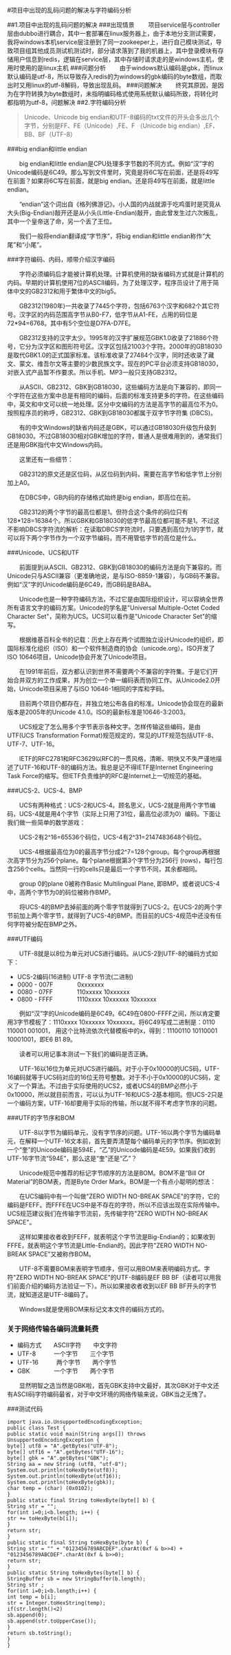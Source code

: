 #项目中出现的乱码问题的解决与字符编码分析

##1.项目中出现的乱码问题的解决
###出现情景
&emsp;&emsp;项目service层与controller层由dubbo进行耦合，其中一套部署在linux服务器上，由于本地分支测试需要，我将windows本机service层注册到了同一zookeeper上，进行自己模块测试，导致项目组其他成员测试机测试时，部分请求落到了我的机器上，其中登录模块有存储用户信息到redis，逻辑在service层，其中存储时请求走的是windows主机，使用时使用的是linux主机
###问题分析
&emsp;&emsp;由于windows默认编码是gbk，而linux默认编码是utf-8，所以导致存入redis的为windows的gbk编码的byte数组，而取出时又用linux的utf-8解码，导致出现乱码。
###问题解决
&emsp;&emsp;终究其原因，是因为在字符转换为byte数组时，未指明编码格式使用系统默认编码所致，将转化时都指明为utf-8，问题解决
##2.字符编码分析

> Unicode、Unicode big endian和UTF-8编码的txt文件的开头会多出几个字节，分别是FF、FE（Unicode）,FE、F  （Unicode big endian）,EF、BB、BF（UTF-8）

###big endian和little endian

&emsp;&emsp;big endian和little endian是CPU处理多字节数的不同方式。例如“汉”字的Unicode编码是6C49。那么写到文件里时，究竟是将6C写在前面，还是将49写在前面？如果将6C写在前面，就是big endian。还是将49写在前面，就是little endian。

&emsp;&emsp;“endian”这个词出自《格列佛游记》。小人国的内战就源于吃鸡蛋时是究竟从大头(Big-Endian)敲开还是从小头(Little-Endian)敲开，由此曾发生过六次叛乱，其中一个皇帝送了命，另一个丢了王位。

&emsp;&emsp;我们一般将endian翻译成“字节序”，将big endian和little endian称作“大尾”和“小尾”。

###字符编码、内码，顺带介绍汉字编码

&emsp;&emsp;字符必须编码后才能被计算机处理。计算机使用的缺省编码方式就是计算机的内码。早期的计算机使用7位的ASCII编码，为了处理汉字，程序员设计了用于简体中文的GB2312和用于繁体中文的big5。

&emsp;&emsp;GB2312(1980年)一共收录了7445个字符，包括6763个汉字和682个其它符号。汉字区的内码范围高字节从B0-F7，低字节从A1-FE，占用的码位是72*94=6768。其中有5个空位是D7FA-D7FE。

&emsp;&emsp;GB2312支持的汉字太少。1995年的汉字扩展规范GBK1.0收录了21886个符号，它分为汉字区和图形符号区。汉字区包括21003个字符。2000年的GB18030是取代GBK1.0的正式国家标准。该标准收录了27484个汉字，同时还收录了藏文、蒙文、维吾尔文等主要的少数民族文字。现在的PC平台必须支持GB18030，对嵌入式产品暂不作要求。所以手机、MP3一般只支持GB2312。

&emsp;&emsp;从ASCII、GB2312、GBK到GB18030，这些编码方法是向下兼容的，即同一个字符在这些方案中总是有相同的编码，后面的标准支持更多的字符。在这些编码中，英文和中文可以统一地处理。区分中文编码的方法是高字节的最高位不为0。按照程序员的称呼，GB2312、GBK到GB18030都属于双字节字符集 (DBCS)。

&emsp;&emsp;有的中文Windows的缺省内码还是GBK，可以通过GB18030升级包升级到GB18030。不过GB18030相对GBK增加的字符，普通人是很难用到的，通常我们还是用GBK指代中文Windows内码。

&emsp;&emsp;这里还有一些细节：

&emsp;&emsp;GB2312的原文还是区位码，从区位码到内码，需要在高字节和低字节上分别加上A0。

&emsp;&emsp;在DBCS中，GB内码的存储格式始终是big endian，即高位在前。

&emsp;&emsp;GB2312的两个字节的最高位都是1。但符合这个条件的码位只有128*128=16384个。所以GBK和GB18030的低字节最高位都可能不是1。不过这不影响DBCS字符流的解析：在读取DBCS字符流时，只要遇到高位为1的字节，就可以将下两个字节作为一个双字节编码，而不用管低字节的高位是什么。


###Unicode、UCS和UTF

&emsp;&emsp;前面提到从ASCII、GB2312、GBK到GB18030的编码方法是向下兼容的。而Unicode只与ASCII兼容（更准确地说，是与ISO-8859-1兼容），与GB码不兼容。例如“汉”字的Unicode编码是6C49，而GB码是BABA。

&emsp;&emsp;Unicode也是一种字符编码方法，不过它是由国际组织设计，可以容纳全世界所有语言文字的编码方案。Unicode的学名是"Universal Multiple-Octet Coded Character Set"，简称为UCS。UCS可以看作是"Unicode Character Set"的缩写。

&emsp;&emsp;根据维基百科全书的记载：历史上存在两个试图独立设计Unicode的组织，即国际标准化组织（ISO）和一个软件制造商的协会（unicode.org）。ISO开发了ISO 10646项目，Unicode协会开发了Unicode项目。

&emsp;&emsp;在1991年前后，双方都认识到世界不需要两个不兼容的字符集。于是它们开始合并双方的工作成果，并为创立一个单一编码表而协同工作。从Unicode2.0开始，Unicode项目采用了与ISO 10646-1相同的字库和字码。

&emsp;&emsp;目前两个项目仍都存在，并独立地公布各自的标准。Unicode协会现在的最新版本是2005年的Unicode 4.1.0。ISO的最新标准是10646-3:2003。

&emsp;&emsp;UCS规定了怎么用多个字节表示各种文字。怎样传输这些编码，是由UTF(UCS Transformation Format)规范规定的，常见的UTF规范包括UTF-8、UTF-7、UTF-16。

&emsp;&emsp;IETF的RFC2781和RFC3629以RFC的一贯风格，清晰、明快又不失严谨地描述了UTF-16和UTF-8的编码方法。我总是记不得IETF是Internet Engineering Task Force的缩写。但IETF负责维护的RFC是Internet上一切规范的基础。


###UCS-2、UCS-4、BMP

&emsp;&emsp;UCS有两种格式：UCS-2和UCS-4。顾名思义，UCS-2就是用两个字节编码，UCS-4就是用4个字节（实际上只用了31位，最高位必须为0）编码。下面让我们做一些简单的数学游戏：

&emsp;&emsp;UCS-2有2^16=65536个码位，UCS-4有2^31=2147483648个码位。

&emsp;&emsp;UCS-4根据最高位为0的最高字节分成2^7=128个group。每个group再根据次高字节分为256个plane。每个plane根据第3个字节分为256行 (rows)，每行包含256个cells。当然同一行的cells只是最后一个字节不同，其余都相同。

&emsp;&emsp;group 0的plane 0被称作Basic Multilingual Plane, 即BMP。或者说UCS-4中，高两个字节为0的码位被称作BMP。

&emsp;&emsp;将UCS-4的BMP去掉前面的两个零字节就得到了UCS-2。在UCS-2的两个字节前加上两个零字节，就得到了UCS-4的BMP。而目前的UCS-4规范中还没有任何字符被分配在BMP之外。


###UTF编码

&emsp;&emsp;UTF-8就是以8位为单元对UCS进行编码。从UCS-2到UTF-8的编码方式如下：

 * UCS-2编码(16进制)	UTF-8 字节流(二进制)
* 0000 - 007F&emsp;&emsp;&emsp;&emsp;0xxxxxxx
* 0080 - 07FF&emsp;&emsp;&emsp;&emsp;110xxxxx 10xxxxxx
* 0800 - FFFF&emsp;&emsp;&emsp;&emsp;1110xxxx 10xxxxxx 10xxxxxx

&emsp;&emsp;例如“汉”字的Unicode编码是6C49。6C49在0800-FFFF之间，所以肯定要用3字节模板了：1110xxxx 10xxxxxx 10xxxxxx。将6C49写成二进制是：0110 110001 001001， 用这个比特流依次代替模板中的x，得到：11100110 10110001 10001001，即E6 B1 89。

&emsp;&emsp;读者可以用记事本测试一下我们的编码是否正确。

&emsp;&emsp;UTF-16以16位为单元对UCS进行编码。对于小于0x10000的UCS码，UTF-16编码就等于UCS码对应的16位无符号整数。对于不小于0x10000的UCS码，定义了一个算法。不过由于实际使用的UCS2，或者UCS4的BMP必然小于0x10000，所以就目前而言，可以认为UTF-16和UCS-2基本相同。但UCS-2只是一个编码方案，UTF-16却要用于实际的传输，所以就不得不考虑字节序的问题。


###UTF的字节序和BOM

&emsp;&emsp;UTF-8以字节为编码单元，没有字节序的问题。UTF-16以两个字节为编码单元，在解释一个UTF-16文本前，首先要弄清楚每个编码单元的字节序。例如收到一个“奎”的Unicode编码是594E，“乙”的Unicode编码是4E59。如果我们收到UTF-16字节流“594E”，那么这是“奎”还是“乙”？

&emsp;&emsp;Unicode规范中推荐的标记字节顺序的方法是BOM。BOM不是“Bill Of Material”的BOM表，而是Byte Order Mark。BOM是一个有点小聪明的想法：

&emsp;&emsp;在UCS编码中有一个叫做"ZERO WIDTH NO-BREAK SPACE"的字符，它的编码是FEFF。而FFFE在UCS中是不存在的字符，所以不应该出现在实际传输中。UCS规范建议我们在传输字节流前，先传输字符"ZERO WIDTH NO-BREAK SPACE"。

&emsp;&emsp;这样如果接收者收到FEFF，就表明这个字节流是Big-Endian的；如果收到FFFE，就表明这个字节流是Little-Endian的。因此字符"ZERO WIDTH NO-BREAK SPACE"又被称作BOM。

&emsp;&emsp;UTF-8不需要BOM来表明字节顺序，但可以用BOM来表明编码方式。字符"ZERO WIDTH NO-BREAK SPACE"的UTF-8编码是EF BB BF（读者可以用我们前面介绍的编码方法验证一下）。所以如果接收者收到以EF BB BF开头的字节流，就知道这是UTF-8编码了。

&emsp;&emsp;Windows就是使用BOM来标记文本文件的编码方式的。

### 关于网络传输各编码流量耗费

*  编码方式&emsp;&emsp;ASCII字符&emsp;&emsp;中文字符
*  UTF-8&emsp;&emsp;&emsp;一个字节&emsp;&emsp;三个字节
*  UTF-16&emsp;&emsp;&emsp;两个字节&emsp;&emsp;两个字节
*  GBK&emsp;&emsp;&emsp;&emsp;一个字节&emsp;&emsp;两个字节

&emsp;&emsp;显然明智之选当然是GBK啦，首先GBK支持中文最好，其次GBK对于中文还有ASCII码字符编码最省，对于中文环境的网络传输来说，GBK当之无愧了。

###测试代码


```
import java.io.UnsupportedEncodingException;
public class Test {
public static void main(String args[]) throws UnsupportedEncodingException {
byte[] utf8 = "A".getBytes("UTF-8");
byte[] utf16 = "A".getBytes("UTF-16");
byte[] gbk = "A".getBytes("GBK");
String aa = new String (utf8, "utf-8");
System.out.println(toHexByte(utf8));
System.out.println(toHexByte(utf16));
System.out.println(toHexByte(gbk));
char temp = (char) (0x0102);
}
public static final String toHexByte(byte[] b) {
String str = "";
for(int i=0;i<b.length; i++) {
str += toHexByte(b[i]);
}
return str;
}
public static final String toHexByte(byte b) {
String str = "" + "0123456789ABCDEF".charAt(0xf & b>>4) + "0123456789ABCDEF".charAt(0xf & b>>0);
return str;
}
public static String toHexBytes(byte[] b) {
StringBuffer sb = new StringBuffer(b.length);
String str ;
for(int i=0;i<b.length;i++) {
int temp = b[i];
str = Integer.toHexString(temp);
if(str.length()<2)
sb.append(0);
sb.append(str.toUpperCase());
}
return sb.toString();
}
}
```

